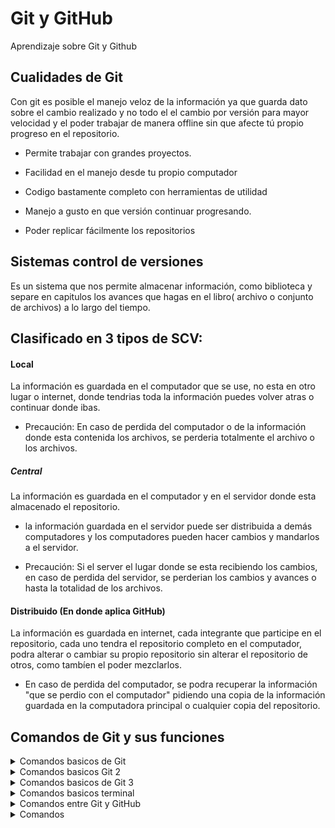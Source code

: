 # Git y GitHub
Aprendizaje sobre Git y  Github

## Cualidades de Git

Con git  es posible el manejo veloz de la información ya que guarda dato  sobre el cambio realizado y no todo el el cambio por versión para mayor velocidad y el poder trabajar de manera offline sin que afecte tú propio progreso en el repositorio.



 + Permite trabajar con grandes proyectos.

 +  Facilidad en el manejo desde tu propio computador

 +  Codigo  bastamente completo con herramientas de utilidad

 +  Manejo a gusto en que versión continuar progresando.

 +  Poder replicar fácilmente  los repositorios

 





## Sistemas control de versiones
Es un sistema que nos permite almacenar información, como biblioteca y separe en capitulos los avances que hagas en el libro( archivo o conjunto de archivos) a lo largo del tiempo.

## Clasificado en  3 tipos de SCV:

#### Local

La información  es guardada en el computador que se use, no esta en otro lugar o internet, donde  tendrias toda la información puedes volver atras o continuar donde ibas.

+ Precaución: En caso de perdida del computador o de la información donde esta contenida los archivos, se perderia totalmente el archivo o los archivos.

##### Central

La información es guardada en el  computador y en el servidor donde esta almacenado el repositorio.

 + la información guardada en el servidor puede ser distribuida a demás computadores y los computadores pueden hacer cambios y mandarlos a el servidor.

 + Precaución: Si el server el lugar donde se esta recibiendo los cambios, en caso de perdida del servidor, se perderian los cambios y avances o hasta la totalidad de los archivos.

 #### Distribuido (En donde aplica GitHub)

 La información es guardada en internet, cada integrante que participe en el repositorio, cada uno tendra el repositorio completo en el computador, podra alterar o cambiar su propio repositorio sin alterar el repositorio de otros, como tambíen el poder mezclarlos.

 + En caso de perdida del computador,  se podra recuperar  la información "que se perdio con el computador" pidiendo una copia de la información guardada  en la computadora principal o cualquier copia  del repositorio.

 ## Comandos de Git y sus funciones

<details>
    <summary>Comandos basicos de Git</summary>

```
git: lista de los subcomandos de Git

git config --global user.email example@example.com :

git config --global user.name example :

git init: iniciar un repositorio dentro de la carpeta o (git init example para que tenga nombre el repositorio)

git status: muestra los archivos que esperan ser agregados en el staging area, los que son agregados y esperan confirmanción; guardados cuando se use el comando git commit.

git add example : agrega el archivo al Staging Area.

git log : muestra los commit creados, con la fecha, el autor y el codigo de 40 digitos como referencia del mismo.

git log --oneline :

git mv example:

```
</details>
<details>
    <summary>Comandos basicos Git 2</summary>

```
git version: muestra la version instalada de Git

git clone:

git branch:

git checkout:

git commit "example": agrega a los archivos que  estan en el Staging area y el nombre

git diff:

git log >bitacora_log.txt recomendable hacer un respaldo antes de cualquier reset.

git reset --soft: No toca los cambios en área de trabajo. Solo borra los títulos(restablece el encabezado del commit). Esto deja todos los cambios modificados, listos para hacer un commit nuevo y resumido.

git reset --mixed: es muy parecido a reset soft, la diferencia es que git reset mixed iguala el Stagin area al working directory. Significa que borra el commit, pero para que nosotros puedamos hacer un commit nos toca antes agregar los archivos al Stagin area.
```
</details>

</details>

<details>
    <summary>Comandos basicos de Git 3</summary>

```
git init add -A : Agrega todos los archivos del Working Directory al Staging Area.

git init add [file or directory] : Agrega un archivo o carpeta del Working Directory al Staging Area.

git init add -n [file or directory] : Simula el agregado de un archivo o directorio al Staging Area pero la verdad no lo hace.

git rm --cached [file or directory] : Elimina un archivo o carpeta del Staging Area y lo deja en el Working Directory.

git commit --amend : concatena cambios al ultimo commit.

git tag  number: etiquetar  que sirve para saber la versión de el ultimo commit.

git tag -a number -m "mensaje de refencia": etiqueta el ultimo commit

git tag -l: muestra los tag creados.


```
</details>

<details>
    <summary>Comandos basicos terminal</summary>

```
mkdir example: crea la carpeta con el nombre example

ls: muestra los archivos dentro de la carpeta

clear :limpia la terminal

touch: crea un archivo dentro de la carpeta

rm example: para borrar el archivo llamado example

rm -rf example: para borrar la carpeta example

vim example.txt : para editar  el archivo example(al finalizar salir con qw para salir y guardar) 

q: para salir dentro de un archivo

w: para guardar los cambios dentro de un archivo

```
</details>

<details>
    <summary>Comandos entre Git y GitHub </summary>

```
git clone [https/ssh] : en github nos hace una copia del proyecto en nuestro perfil/repositorios para poder hacerle lo que queramos,dependendo de  si eliges https o ssh, el ssh pide verificar de forma remota por mayor seguridad.
(https://help.github.com/articles/which-remote-url-should-i-use/)

git remote add [origin] [SSH/HTTPS] : Conecta un repositorio con nuestro equipo local.

git remote -v : Lista las conexiones existentes.

git remote remove [origin] : Elimina una conexión con algún repositorio.


```
</details>

<details>
    <summary>Comandos</summary>

```


```
</details>